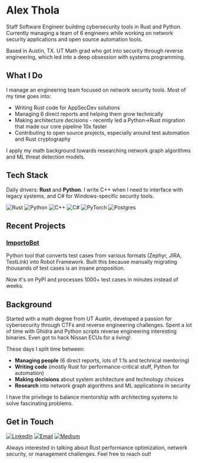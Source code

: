 # Alex Thola

Staff Software Engineer building cybersecurity tools in Rust and Python. Currently managing a team of 6 engineers while working on network security applications and open source automation tools.

Based in Austin, TX. UT Math grad who got into security through reverse engineering, which led into a deep obsession with systems programming.

## What I Do

I manage an engineering team focused on network security tools. Most of my time goes into:

- Writing Rust code for AppSecDev solutions
- Managing 6 direct reports and helping them grow technically
- Making architecture decisions - recently led a Python→Rust migration that made our core pipeline 10x faster
- Contributing to open source projects, especially around test automation and Rust cryptography

I apply my math background towards researching network graph algorithms and ML threat detection models.

## Tech Stack

Daily drivers: **Rust** and **Python**. I write C++ when I need to interface with legacy systems, and C# for Windows-specific security tools.

![Rust](https://img.shields.io/badge/rust-%23000000.svg?style=for-the-badge&logo=rust&logoColor=white)
![Python](https://img.shields.io/badge/python-3670A0?style=for-the-badge&logo=python&logoColor=ffdd54)
![C++](https://img.shields.io/badge/c++-%2300599C.svg?style=for-the-badge&logo=c%2B%2B&logoColor=white)
![C#](https://img.shields.io/badge/c%23-%23239120.svg?style=for-the-badge&logo=csharp&logoColor=white)
![PyTorch](https://img.shields.io/badge/PyTorch-%23EE4C2C.svg?style=for-the-badge&logo=PyTorch&logoColor=white)
![Postgres](https://img.shields.io/badge/postgres-%23316192.svg?style=for-the-badge&logo=postgresql&logoColor=white)

## Recent Projects

### [ImportoBot](https://github.com/athola/importobot)
Python tool that converts test cases from various formats (Zephyr, JIRA, TestLink) into Robot Framework. Built this because manually migrating thousands of test cases is an insane proposition.

Now it's on PyPI and processes 1000+ test cases in minutes instead of weeks.

## Background

Started with a math degree from UT Austin, developed a passion for cybersecurity through CTFs and reverse engineering challenges. Spent a lot of time with Ghidra and Python scripts reverse engineering interesting binaries. Even got to hack Nissan ECUs for a living!

These days I split time between:
- **Managing people** (6 direct reports, lots of 1:1s and technical mentoring)
- **Writing code** (mostly Rust for performance-critical stuff, Python for automation)
- **Making decisions** about system architecture and technology choices
- **Research** into network graph algorithms and ML applications in security

I have the privilege to balance mentorship with architecting systems to solve fascinating problems.

## Get in Touch

[![LinkedIn](https://img.shields.io/badge/linkedin-%230077B5.svg?style=for-the-badge&logo=linkedin&logoColor=white)](https://www.linkedin.com/in/alexthola/)
[![Email](https://img.shields.io/badge/Email-D14836?style=for-the-badge&logo=gmail&logoColor=white)](mailto:alexthola@gmail.com)
[![Medium](https://img.shields.io/badge/Medium-12100E?style=for-the-badge&logo=medium&logoColor=white)](https://medium.com/@alexthola)

Always interested in talking about Rust performance optimization, network security, or management challenges. Feel free to reach out!

